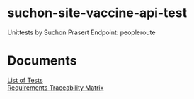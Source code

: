 
# suchon-site-vaccine-api-test
Unittests by Suchon Prasert
Endpoint: peopleroute
# Documents
[List of Tests](https://github.com/toey10112/api-test/wiki/Test-Cases)    
[Requirements Traceability Matrix](https://github.com/toey10112/api-test/wiki/Requirements-Traceability-Matrix)
